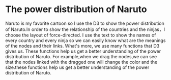 The power distribution of Naruto
====================


Naruto is my favorite cartoon so I use the D3 to show the power distribution of Naruto.In order to show the relationship of the countries and the ninjas，I choose the layout of force-directed. I use the text to show the names of every country and every ninja so we can easily know what are the meanings of the nodes and their links. What's more, we use many functions that D3 gives us. These functions help us get a better understanding of the power distribution of Naruto. For example,when we drag the nodes,we can see that the nodes linked with the dragged one will change the color and the size.these functions help us get a better understanding of the power distribution of Naruto.

